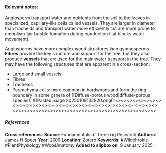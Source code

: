 #### Relevant notes: 
Angiosperm transport water and nutrients from the soil to the leaves in specialized, capillary-like cells called vessels. They are larger in diameter than tracheids and transport water more efficiently but are more prone to embolism (air bubble formation during conduction that blocks water movement).

Angiosperms have more complex wood structures than gymnosperms. **Fibres** provide the key structure and support for the tree, but they also produce **vessels** that are used for the main water transport in the tree. They may have the following structures that are apparent in a cross-section:
- Large and small vessels
- Fibres
- Tracheids 
- Parenchyma cells: more common in hardwoods and form the ring boundary in some genera of [[Diffuse-porous wood|diffuse-porous species]]
![[Pasted image 20250109132820.png]]
<><><><><><><><><><><><><><><><><><><><><><><><><><><><><>
<><><><><><><><><><><><><><><><><><><><><><><><><><><><><>
##### References
**Cross references**: 
**Source**: Fundamentals of Tree-ring Research
**Authors**: James H Speer
**Year**: 2009
**Location**: Zotero
**Keywords**: #Wildchrokie #PlantPhysiology #WoodAnatomy 
**Added to slipbox on**: 9 January 2025

